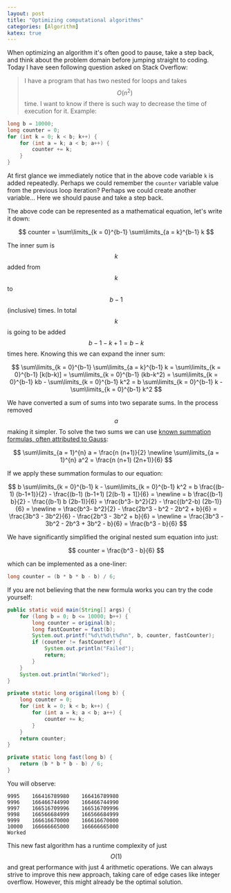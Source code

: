 ```yaml
---
layout: post
title: "Optimizing computational algorithms"
categories: [Algorithm]
katex: true
---
```


When optimizing an algorithm it's often good to pause, take a step back, and think about the problem domain before 
jumping straight to coding. Today I have seen following question asked on Stack Overflow:

> I have a program that has two nested for loops and takes $$ O(n^2) $$ time. I want to know if there is such way 
> to decrease the time of execution for it. Example:
```java
long b = 10000;
long counter = 0;
for (int k = 0; k < b; k++) {
    for (int a = k; a < b; a++) {
        counter += k;
    }
}
```

At first glance we immediately notice that in the above code variable `k` is added repeatedly. Perhaps we could 
remember the `counter` variable value from the previous loop iteration? Perhaps we could create another variable... 
Here we should pause and take a step back. 

The above code can be represented as a mathematical equation, let's write it down:

$$
counter = \sum\limits_{k = 0}^{b-1} \sum\limits_{a = k}^{b-1} k
$$ 

The inner sum is $$ k $$ added from $$ k $$ to $$ b-1 $$ (inclusive) times. In total
$$ k $$ is going to be added $$ b - 1 - k + 1 = b - k $$ times here. Knowing this we can expand the inner sum:

$$
\sum\limits_{k = 0}^{b-1} \sum\limits_{a = k}^{b-1} k
= \sum\limits_{k = 0}^{b-1} [k(b-k)]
= \sum\limits_{k = 0}^{b-1} (kb-k^2)
= \sum\limits_{k = 0}^{b-1} kb - \sum\limits_{k = 0}^{b-1} k^2
= b \sum\limits_{k = 0}^{b-1} k - \sum\limits_{k = 0}^{b-1} k^2
$$

We have converted a sum of sums into two separate sums. In the process removed $$ a $$ making it simpler. 
To solve the two sums we can use [known summation formulas, often attributed to Gauss](https://brilliant.org/wiki/sum-of-n-n2-or-n3/):

$$
\sum\limits_{a = 1}^{n} a = \frac{n (n+1)}{2}
\newline
\sum\limits_{a = 1}^{n} a^2 = \frac{n (n+1) (2n+1)}{6} 
$$

If we apply these summation formulas to our equation:

$$
b \sum\limits_{k = 0}^{b-1} k - \sum\limits_{k = 0}^{b-1} k^2
= b \frac{(b-1) (b-1+1)}{2} - \frac{(b-1) (b-1+1) [2(b-1) + 1]}{6}
= \newline
= b \frac{(b-1) b}{2} - \frac{(b-1) b (2b-1)}{6}
= \frac{b^3- b^2}{2} - \frac{(b^2-b) (2b-1)}{6}
= \newline
= \frac{b^3- b^2}{2} - \frac{2b^3 - b^2 - 2b^2 + b}{6}
= \frac{3b^3 - 3b^2}{6} - \frac{2b^3 - 3b^2 + b}{6}
= \newline
= \frac{3b^3 - 3b^2 - 2b^3 + 3b^2 - b}{6}
= \frac{b^3 - b}{6}
$$

We have significantly simplified the original nested sum equation into just: 

$$
counter = \frac{b^3 - b}{6}
$$ 

which can be implemented as a one-liner:

```java
long counter = (b * b * b - b) / 6;
```

If you are not believing that the new formula works you can try the code yourself:

```java
public static void main(String[] args) {
    for (long b = 0; b <= 10000; b++) {
        long counter = original(b);
        long fastCounter = fast(b);
        System.out.printf("%d\t%d\t%d%n", b, counter, fastCounter);
        if (counter != fastCounter) {
            System.out.println("Failed");
            return;
        }
    }
    System.out.println("Worked");
}

private static long original(long b) {
    long counter = 0;
    for (int k = 0; k < b; k++) {
        for (int a = k; a < b; a++) {
            counter += k;
        }
    }
    return counter;
}

private static long fast(long b) {
    return (b * b * b - b) / 6;
}
```

You will observe:

```
9995	166416789980	166416789980
9996	166466744990	166466744990
9997	166516709996	166516709996
9998	166566684999	166566684999
9999	166616670000	166616670000
10000	166666665000	166666665000
Worked
```

This new fast algorithm has a runtime complexity of just $$ O(1) $$ and great performance with
just 4 arithmetic operations. We can always strive to improve this new approach, taking care of 
edge cases like integer overflow. However, this might already be the optimal solution.
